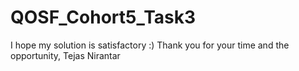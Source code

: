 # QOSF_Cohort5_Task3
 
I hope my solution is satisfactory :) 
Thank you for your time and the opportunity,
Tejas Nirantar
